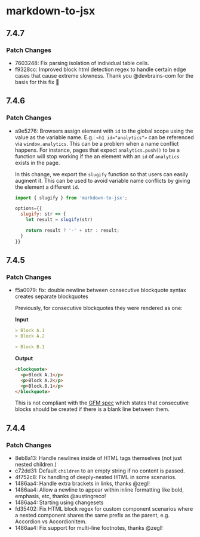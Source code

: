 # markdown-to-jsx

## 7.4.7

### Patch Changes

- 7603248: Fix parsing isolation of individual table cells.
- f9328cc: Improved block html detection regex to handle certain edge cases that cause extreme slowness. Thank you @devbrains-com for the basis for this fix 🤝

## 7.4.6

### Patch Changes

- a9e5276: Browsers assign element with `id` to the global scope using the value as the variable name. E.g.: `<h1 id="analytics">` can be referenced via `window.analytics`.
  This can be a problem when a name conflict happens. For instance, pages that expect `analytics.push()` to be a function will stop working if the an element with an `id` of `analytics` exists in the page.

  In this change, we export the `slugify` function so that users can easily augment it.
  This can be used to avoid variable name conflicts by giving the element a different `id`.

  ```js
  import { slugify } from 'markdown-to-jsx';

  options={{
    slugify: str => {
      let result = slugify(str)

      return result ? '-' + str : result;
    }
  }}
  ```

## 7.4.5

### Patch Changes

- f5a0079: fix: double newline between consecutive blockquote syntax creates separate blockquotes

  Previously, for consecutive blockquotes they were rendered as one:

  **Input**

  ```md
  > Block A.1
  > Block A.2

  > Block B.1
  ```

  **Output**

  ```html
  <blockquote>
    <p>Block A.1</p>
    <p>Block A.2</p>
    <p>Block.B.1</p>
  </blockquote>
  ```

  This is not compliant with the [GFM spec](https://github.github.com/gfm/#block-quotes) which states that consecutive blocks should be created if there is a blank line between them.

## 7.4.4

### Patch Changes

- 8eb8a13: Handle newlines inside of HTML tags themselves (not just nested children.)
- c72dd31: Default `children` to an empty string if no content is passed.
- 4f752c8: Fix handling of deeply-nested HTML in some scenarios.
- 1486aa4: Handle extra brackets in links, thanks @zegl!
- 1486aa4: Allow a newline to appear within inline formatting like bold, emphasis, etc, thanks @austingreco!
- 1486aa4: Starting using changesets
- fd35402: Fix HTML block regex for custom component scenarios where a nested component shares the same prefix as the parent, e.g. Accordion vs AccordionItem.
- 1486aa4: Fix support for multi-line footnotes, thanks @zegl!
